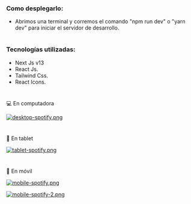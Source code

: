 ### Como desplegarlo:

- Abrimos una terminal y corremos el comando "npm run dev" o "yarn dev" para iniciar el servidor de desarrollo.

#

### Tecnologías utilizadas:

- Next Js v13
- React Js.
- Tailwind Css.
- React Icons.

#

💻 En computadora

[![desktop-spotify.png](https://i.postimg.cc/bwnzhFDf/desktop-spotify.png)](https://postimg.cc/21zpdG70)

#

📲 En tablet

[![tablet-spotify.png](https://i.postimg.cc/d0KJtmrk/tablet-spotify.png)](https://postimg.cc/G4zWXDMd)

#

📱 En móvil

[![mobile-spotify.png](https://i.postimg.cc/SKrbQ0m3/mobile-spotify.png)](https://postimg.cc/QBHySy9J)

[![mobile-spotify-2.png](https://i.postimg.cc/Y9Dcg1Gx/mobile-spotify-2.png)](https://postimg.cc/8JvngfbF)
